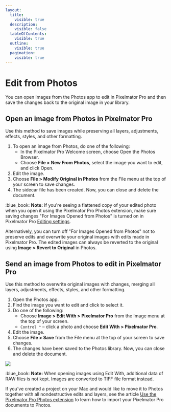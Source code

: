 ```yaml
---
layout:
  title:
    visible: true
  description:
    visible: false
  tableOfContents:
    visible: true
  outline:
    visible: true
  pagination:
    visible: true
---
```


# Edit from Photos

You can open images from the Photos app to edit in Pixelmator Pro and then save the changes back to the original image in your library.

## Open an image from Photos in Pixelmator Pro

Use this method to save images while preserving all layers, adjustments, effects, styles, and other formatting.

1. To open an image from Photos, do one of the following:
   * In the Pixelmator Pro Welcome screen, choose Open the Photos Browser.
   * Choose **File > New From Photos**, select the image you want to edit, and click Open.
2. Edit the image.
3. Choose **File > Modify Original in Photos** from the File menu at the top of your screen to save changes.
4. The sidecar file has been created. Now, you can close and delete the document.

:blue\_book: **Note:** If you're seeing a flattened copy of your edited photo when you open it using the Pixelmator Pro Photos extension, make sure saving changes "For Images Opened from Photos" is turned on in Pixelmator Pro [Editing settings](../pixelmator-pro-basics/pixelmator-pro-settings/editing-settings.md).

Alternatively, you can turn off "For Images Opened from Photos" not to preserve edits and overwrite your original images with edits made in Pixelmator Pro. The edited images can always be reverted to the original using **Image > Revert to Original** in Photos.

## Send an image from Photos to edit in Pixelmator Pro

Use this method to overwrite original images with changes, merging all layers, adjustments, effects, styles, and other formatting.

1. Open the Photos app.
2. Find the image you want to edit and click to select it.
3. Do one of the following:
   * Choose **Image > Edit With > Pixelmator Pro** from the Image menu at the top of your screen.
   * `Control ⌃` – click a photo and choose **Edit With > Pixelmator Pro**.
4. Edit the image.
5. Choose **File > Save** from the File menu at the top of your screen to save changes.
6. The changes have been saved to the Photos library. Now, you can close and delete the document.

![](<../.gitbook/assets/Send an image from Photos to edit in Pixelmator Pro\_Screenshot.png>)

:blue\_book: **Note:** When opening images using Edit With, additional data of RAW files is not kept. Images are converted to TIFF file format instead.

If you've created a project on your Mac and would like to move it to Photos together with all nondestructive edits and layers, see the article [Use the Pixelmator Pro Photos extension](../pixelmator-pro-basics/use-the-pixelmator-pro-photos-extension.md) to learn how to import your Pixelmator Pro documents to Photos.
